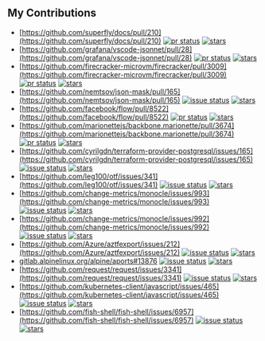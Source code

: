 ## My Contributions

- [https://github.com/superfly/docs/pull/210](https://github.com/superfly/docs/pull/210) [![pr status](https://img.shields.io/github/pulls/detail/state/superfly/docs/210)](https://github.com/superfly/docs/pull/210)  [![stars](https://img.shields.io/github/stars/superfly?style=social)](https://github.com/superfly)
- [https://github.com/grafana/vscode-jsonnet/pull/28](https://github.com/grafana/vscode-jsonnet/pull/28) [![pr status](https://img.shields.io/github/pulls/detail/state/grafana/vscode-jsonnet/28)](https://github.com/grafana/vscode-jsonnet/pull/28)  [![stars](https://img.shields.io/github/stars/grafana?style=social)](https://github.com/grafana)
- [https://github.com/firecracker-microvm/firecracker/pull/3009](https://github.com/firecracker-microvm/firecracker/pull/3009) [![pr status](https://img.shields.io/github/pulls/detail/state/firecracker-microvm/firecracker/3009)](https://github.com/firecracker-microvm/firecracker/pull/3009)  [![stars](https://img.shields.io/github/stars/firecracker-microvm?style=social)](https://github.com/firecracker-microvm)
- [https://github.com/nemtsov/json-mask/pull/165](https://github.com/nemtsov/json-mask/pull/165) [![issue status](https://img.shields.io/github/issues/detail/state/nemtsov/json-mask/165)](https://github.com/nemtsov/json-mask/pull/165)  [![stars](https://img.shields.io/github/stars/nemtsov?style=social)](https://github.com/nemtsov)
- [https://github.com/facebook/flow/pull/8522](https://github.com/facebook/flow/pull/8522) [![pr status](https://img.shields.io/github/pulls/detail/state/facebook/flow/8522)](https://github.com/facebook/flow/pull/8522)  [![stars](https://img.shields.io/github/stars/facebook?style=social)](https://github.com/facebook)
- [https://github.com/marionettejs/backbone.marionette/pull/3674](https://github.com/marionettejs/backbone.marionette/pull/3674) [![pr status](https://img.shields.io/github/pulls/detail/state/marionettejs/backbone.marionette/3674)](https://github.com/marionettejs/backbone.marionette/pull/3674)  [![stars](https://img.shields.io/github/stars/marionettejs?style=social)](https://github.com/marionettejs)
- [https://github.com/cyrilgdn/terraform-provider-postgresql/issues/165](https://github.com/cyrilgdn/terraform-provider-postgresql/issues/165) [![issue status](https://img.shields.io/github/issues/detail/state/cyrilgdn/terraform-provider-postgresql/165)](https://github.com/cyrilgdn/terraform-provider-postgresql/issues/165)  [![stars](https://img.shields.io/github/stars/cyrilgdn?style=social)](https://github.com/cyrilgdn)
- [https://github.com/leg100/otf/issues/341](https://github.com/leg100/otf/issues/341) [![issue status](https://img.shields.io/github/issues/detail/state/leg100/otf/341)](https://github.com/leg100/otf/issues/341)  [![stars](https://img.shields.io/github/stars/leg100?style=social)](https://github.com/leg100)
- [https://github.com/change-metrics/monocle/issues/993](https://github.com/change-metrics/monocle/issues/993) [![issue status](https://img.shields.io/github/issues/detail/state/change-metrics/monocle/993)](https://github.com/change-metrics/monocle/issues/993)  [![stars](https://img.shields.io/github/stars/change-metrics?style=social)](https://github.com/change-metrics)
- [https://github.com/change-metrics/monocle/issues/992](https://github.com/change-metrics/monocle/issues/992) [![issue status](https://img.shields.io/github/issues/detail/state/change-metrics/monocle/992)](https://github.com/change-metrics/monocle/issues/992)  [![stars](https://img.shields.io/github/stars/change-metrics?style=social)](https://github.com/change-metrics)
- [https://github.com/Azure/aztfexport/issues/212](https://github.com/Azure/aztfexport/issues/212) [![issue status](https://img.shields.io/github/issues/detail/state/Azure/aztfexport/212)](https://github.com/Azure/aztfexport/issues/212)  [![stars](https://img.shields.io/github/stars/Azure?style=social)](https://github.com/Azure)
- [gitlab.alpinelinux.org/alpine/aports#13876](https://gitlab.alpinelinux.org/alpine/aports/-/issues/13876) [![issue status](https://img.shields.io/badge/issue%2013876-closed-blueviolet)](https://gitlab.alpinelinux.org/alpine/aports/-/issues/13876)  [![stars](https://img.shields.io/gitlab/stars/alpine/aports?gitlab_url=https%3A%2F%2Fgitlab.alpinelinux.org&style=social)](https://gitlab.alpinelinux.org/alpine/aports)
- [https://github.com/request/request/issues/3341](https://github.com/request/request/issues/3341) [![issue status](https://img.shields.io/github/issues/detail/state/request/request/3341)](https://github.com/request/request/issues/3341)  [![stars](https://img.shields.io/github/stars/request?style=social)](https://github.com/request)
- [https://github.com/kubernetes-client/javascript/issues/465](https://github.com/kubernetes-client/javascript/issues/465) [![issue status](https://img.shields.io/github/issues/detail/state/kubernetes-client/javascript/465)](https://github.com/kubernetes-client/javascript/issues/465)  [![stars](https://img.shields.io/github/stars/kubernetes-client?style=social)](https://github.com/kubernetes-client)
- [https://github.com/fish-shell/fish-shell/issues/6957](https://github.com/fish-shell/fish-shell/issues/6957) [![issue status](https://img.shields.io/github/issues/detail/state/fish-shell/fish-shell/6957)](https://github.com/fish-shell/fish-shell/issues/6957)  [![stars](https://img.shields.io/github/stars/fish-shell?style=social)](https://github.com/fish-shell)

